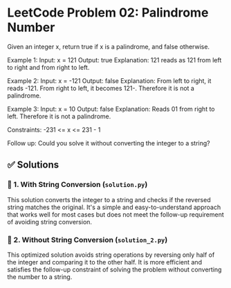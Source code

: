 # LeetCode Problem 02: Palindrome Number

Given an integer x, return true if x is a palindrome, and false otherwise.

Example 1:
Input: x = 121
Output: true
Explanation: 121 reads as 121 from left to right and from right to left.

Example 2:
Input: x = -121
Output: false
Explanation: From left to right, it reads -121. From right to left, it becomes 121-. Therefore it is not a palindrome.

Example 3:
Input: x = 10
Output: false
Explanation: Reads 01 from right to left. Therefore it is not a palindrome.
 

Constraints:
-231 <= x <= 231 - 1
 
Follow up: Could you solve it without converting the integer to a string?

## ✅ Solutions

### 🔹 1. With String Conversion (`solution.py`)
This solution converts the integer to a string and checks if the reversed string matches the original. It's a simple and easy-to-understand approach that works well for most cases but does not meet the follow-up requirement of avoiding string conversion.

### 🔹 2. Without String Conversion (`solution_2.py`)
This optimized solution avoids string operations by reversing only half of the integer and comparing it to the other half. It is more efficient and satisfies the follow-up constraint of solving the problem without converting the number to a string.
